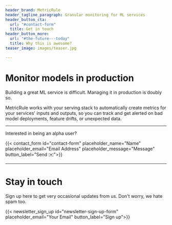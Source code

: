 ```yaml
---
header_brand: MetricRule
header_tagline_paragraph: Granular monitoring for ML services
header_button_cta:
  url: "#contact-form"
  title: Get in touch
header_button_more:
  url: "#the-future---today"
  title: Why this is awesome?
teaser_image: images/teaser.jpg

---
```

# Monitor models in production

Building a great ML service is difficult. Managing it in production is doubly so.

MetricRule works with your serving stack to automatically create metrics for your services' inputs and outputs, so you can track and get alerted on bad model deployments, feature drifts, or unexpected data.

***

Interested in being an alpha user?

{{< contact_form id="contact-form" placeholder_name="Name" placeholder_email="Email Address" placeholder_message="Message" button_label="Send ✉️">}}

***

# Stay in touch

Sign up here to get very occasional updates from us. Don't worry, we hate spam too.

{{< newsletter_sign_up id="newsletter-sign-up-form" placeholder_email="Your Email" button_label="Sign up">}}
